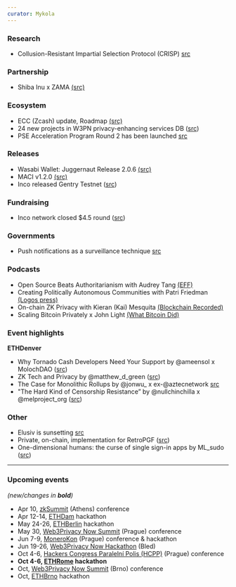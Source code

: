 ```yaml
---
curator: Mykola
---
```


### Research
- Collusion-Resistant Impartial Selection Protocol (CRISP) [src](https://ethresear.ch/t/collusion-resistant-impartial-selection-protocol-crisp/18804)

### Partnership
- Shiba Inu x ZAMA [(src)](https://www.coindesk.com/markets/2024/02/29/shiba-inu-adopts-tech-to-bring-more-privacy-for-shib-token-holders/)

### Ecosystem
- ECC (Zcash) update, Roadmap [(src)](https://forum.zcashcommunity.com/t/ecc-update-for-march-1-roadmap-edition/46963)
- 24 new projects in W3PN privacy-enhancing services DB ([src](https://twitter.com/web3privacy/status/1762986263190143372))
- PSE Acceleration Program Round 2 has been launched [src](https://twitter.com/PrivacyScaling/status/1763369233533284685)

### Releases
- Wasabi Wallet: Juggernaut Release 2.0.6 [(src)](https://twitter.com/wasabiwallet/status/1763211972764414092)
- MACI v1.2.0 [(src)](https://maci.pse.dev/blog/maci-v1-2-0-release/)
- Inco released Gentry Testnet ([src](https://www.inco.org/blogs/introducing-the-inco-gentry-testnet/))

### Fundraising
- Inco network closed $4.5 round ([src](https://twitter.com/inconetwork/status/1760305729901093341))

### Governments
- Push notifications as a surveillance technique [src](https://www.washingtonpost.com/technology/2024/02/29/push-notification-surveillance-fbi/)

### Podcasts
- Open Source Beats Authoritarianism with Audrey Tang [(EFF)](https://www.eff.org/deeplinks/2024/02/podcast-episode-open-source-beats-authoritarianism)
- Creating Politically Autonomous Communities with Patri Friedman [(Logos press)](https://press.logos.co/podcasts/logos-state/patri-friedman-creating-politically-autonomous-communities)
- On-chain ZK Privacy with Kieran (Kai) Mesquita [(Blockchain Recorded)](https://blockchainrecorded.com/on-chain-zk-privacy-talk-with-kieran-kai-mesquita-contributor-to-railgun/)
- Scaling Bitcoin Privately x John Light [(What Bitcoin Did)](https://www.whatbitcoindid.com/podcast/scaling-bitcoin-privately)

### Event highlights
**ETHDenver**
- Why Tornado Cash Developers Need Your Support by @ameensol x MolochDAO ([src](https://www.youtube.com/watch?v=-yhm-hBoPvg))
- ZK Tech and Privacy by @matthew_d_green ([src](http://youtube.com/watch?v=jNOD1DnYMlQ))
- The Case for Monolithic Rollups by @jonwu_ x ex-@aztecnetwork [src](http://youtube.com/watch?v=aqhddRq8jDY)
- "The Hard Kind of Censorship Resistance” by @nullchinchilla x @melproject_org ([src](https://youtube.com/watch?v=couO1JCWQs4))

### Other
- Elusiv is sunsetting [src](https://medium.com/@elusivprivacy/sunsetting-elusiv-transitioning-towards-the-future-of-privacy-and-confidentiality-0b078e9bcfac)
- Private, on-chain, implementation for RetroPGF ([src](https://gov.optimism.io/t/building-a-private-on-chain-implementation-for-retropgf/7733))
- One-dimensional humans: the curse of single sign-in apps by ML_sudo ([src](https://irregularmail.substack.com/p/one-dimensional-humans-the-curse))

---

### Upcoming events
*(new/changes in **bold**)*

* Apr 10, [zkSummit](https://www.zksummit.com/) (Athens) conference
* Apr 12-14, [ETHDam](https://www.ethdam.com/) hackathon
* May 24-26, [ETHBerlin](https://ethberlin.org/) hackathon
* May 30, [Web3Privacy Now Summit](https://web3privacy.info/events/) (Prague) conference
* Jun 7-9, [MoneroKon](https://monerokon.org/) (Prague) conference & hackathon
* Jun 19-26, [Web3Privacy Now Hackathon](https://web3privacy.info/events/) (Bled)
* Oct 4-6, [Hackers Congress Paralelní Polis (HCPP)](https://hcpp.cz/) (Prague) conference
* **Oct 4-6, [ETHRome](https://ethrome.org/) hackathon**
* Oct, [Web3Privacy Now Summit](https://web3privacy.info/events/) (Brno) conference
* Oct, [ETHBrno](https://ethbrno.cz/) hackathon
